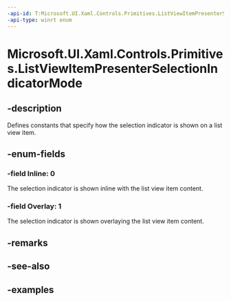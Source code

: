 ```yaml
---
-api-id: T:Microsoft.UI.Xaml.Controls.Primitives.ListViewItemPresenterSelectionIndicatorMode
-api-type: winrt enum
---
```


# Microsoft.UI.Xaml.Controls.Primitives.ListViewItemPresenterSelectionIndicatorMode

<!--
public enum ListViewItemPresenterSelectionIndicatorMode
-->


## -description

Defines constants that specify how the selection indicator is shown on a list view item.

## -enum-fields

### -field Inline: 0

The selection indicator is shown inline with the list view item content.

### -field Overlay: 1

The selection indicator is shown overlaying the list view item content.

## -remarks

## -see-also

## -examples


